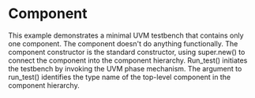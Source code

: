 Component
=========

This example demonstrates a minimal UVM testbench that contains only
one component.  The component doesn't do anything functionally.  The
component constructor is the standard constructor, using super.new()
to connect the component into the component hierarchy.  Run_test()
initiates the testbench by invoking the UVM phase mechanism.  The
argument to run_test() identifies the type name of the top-level
component in the component hierarchy.
